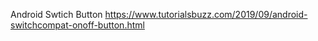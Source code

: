 Android Swtich Button 
https://www.tutorialsbuzz.com/2019/09/android-switchcompat-onoff-button.html

